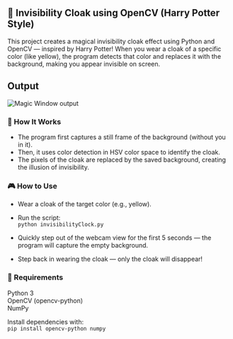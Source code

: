 ## 🧥 Invisibility Cloak using OpenCV (Harry Potter Style)  
This project creates a magical invisibility cloak effect using Python and OpenCV — inspired by Harry Potter! When you wear a cloak of a specific color (like yellow), the program detects that color and replaces it with the background, making you appear invisible on screen.

## Output
![Magic Window output](assets/output.gif)

### 🚀 How It Works  
- The program first captures a still frame of the background (without you in it).  
- Then, it uses color detection in HSV color space to identify the cloak.  
- The pixels of the cloak are replaced by the saved background, creating the illusion of invisibility.

### 🎮 How to Use  
- Wear a cloak of the target color (e.g., yellow).

- Run the script:  
```python invisibilityClock.py```

- Quickly step out of the webcam view for the first 5 seconds — the program will capture the empty background.  
- Step back in wearing the cloak — only the cloak will disappear!  

### 🧩 Requirements  
Python 3  
OpenCV (opencv-python)  
NumPy

Install dependencies with:  
```pip install opencv-python numpy```
